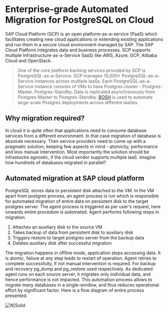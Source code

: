 # Enterprise-grade Automated Migration for PostgreSQL on Cloud

SAP Cloud Platform (SCP) is an open platform-as-a-service (PaaS) which facilitates creating new cloud applications or extending existing applications and run them in a secure cloud environment managed by SAP. The SAP Cloud Platform integrates data and business processes. SCP supports multiple Infrastructure-as-a-Service (IaaS) like AWS, Azure, GCP, Alibaba Cloud and OpenStack.

> One of the core platform backing services provided by SCP is PostgreSQL-as-a-Service. SCP manages 10,000+ PostgreSQL-as-a-Service instances across multiple IaaSs. Each PostgreSQL-as-a-Service instance consists of VMs to have Postgres cluster - Postgres-Master, Postgres-Standby. Data is replicated asynchronously from Postgres-Master to Postgres-Standby. [BOSH](https://bosh.io/docs/) is used to automate large-scale Postgres deployments across different IaaSes.

## Why migration required?

In cloud it is quite often that applications need to consume database services from a different environment. In that case migration of database is absolute necessary. Then service providers need to come up with a pragmatic solution, keeping few aspects in mind - atomicity, performance and less manual intervention. Most importantly the solution should be infrastuctre agnostic, if the cloud vendor supports multiple IaaS. Imagine how hundreds of databases migrated in parallel?

## Automated migration at SAP cloud platform

PostgreSQL stores data to persistent disk attached to the VM. In the VM apart from postgres process, an agent process is run which is responsible for automated migration of entire data on persistent disk to the target postgres server. The agent process is triggered as per user's request, here onwards entire procedure is automated. Agent performs following steps in migration

1. Attaches an auxiliary disk to the source VM
2. Takes backup of data from persistent disk to auxiliary disk
3. Triggers restore to target postgres server from the backup data
4. Deletes auxiliary disk after successful migration

The migration happens in offline mode, application stops accessing data. It is atomic, failure at any step leads to restart of operation. Agent retries to complete successfully, if not manual intervention is required. For backup and recovery pg_dump and pg_restore used respectively. As dedicated agent runs on each source server, it migrates only individual data, and hence performance is not impacted. This automation process allows to migrate many databases in a single-window, and thus reduces operational effort by significant factor. Here is a flow diagram of entire process presented.

![N|Solid](https://github.com/sauravmndl/PostgresConf2020Migration/blob/master/pgconf_migration.png?raw=true)
